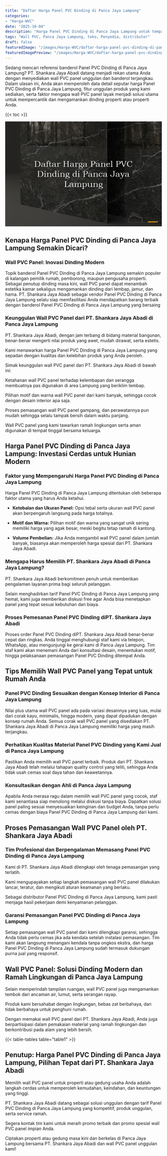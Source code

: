```yaml
---
title: "Daftar Harga Panel PVC Dinding di Panca Jaya Lampung"
categories:
- "Harga-WVC"
date: "2025-10-04"
description: "Harga Panel PVC Dinding di Panca Jaya Lampung untuk tempat tinggal, office, dan toko. Produk terbaik, pilihan motif, warna menarik, dengan layanan penempatan dikerjakan oleh teknisi ahli serta jaminan resmi!|Layanan distribusi Panel PVC Dinding di Panca Jaya Lampung untuk kebutuhan rumah, office, maupun gerai, dengan produk unggulan dan pemasangan oleh teknisi profesional serta kepastian resmi.|Solusi Panel PVC Dinding di Panca Jaya Lampung yang andal bagi tempat tinggal, office, dan ritel, bersama material unggulan dan penempatan dikerjakan oleh teknisi ahli dan kepastian resmi.|Penjualan Panel PVC Dinding di Panca Jaya Lampung bagi hunian, office, serta toko, beserta produk berkualitas dan pemasangan oleh tim profesional, disertai beserta garansi resmi.}"
tags: "Wall PVC, Panca Jaya Lampung, toko, Penyedia, distributor"
draft: false
featuredImage: "/images/Harga-WVC/daftar-harga-panel-pvc-dinding-di-panca-jaya-lampung.png"
featuredImagePreview: "/images/Harga-WVC/daftar-harga-panel-pvc-dinding-di-panca-jaya-lampung.png"
---
```


Sedang mencari referensi banderol Panel PVC Dinding di Panca Jaya Lampung? PT. Shankara Jaya Abadi datang menjadi rekan utama Anda dengan menyediakan wall PVC panel unggulan dan banderol terjangkau. Dalam ulasan ini, Anda akan memperoleh data detail seputar harga Panel PVC Dinding di Panca Jaya Lampung, fitur unggulan produk yang kami sediakan, serta faktor mengapa wall PVC panel layak menjadi solusi utama untuk mempercantik dan mengamankan dinding properti atau properti Anda.

{{< toc >}}

![Daftar Harga Panel PVC Dinding di Panca Jaya Lampung](/images/Harga-WVC/Daftar-Harga-Panel-PVC-Dinding-di-Panca-Jaya-Lampung.png)

## Kenapa Harga Panel PVC Dinding di Panca Jaya Lampung Semakin Dicari?

### Wall PVC Panel: Inovasi Dinding Modern

Topik banderol Panel PVC Dinding di Panca Jaya Lampung semakin populer di kalangan pemilik rumah, pemborong, maupun pengusaha properti. Sebagai penutup dinding masa kini, wall PVC panel dapat menambah estetika kamar sekaligus mengamankan dinding dari lembap, jamur, dan hama. PT. Shankara Jaya Abadi sebagai vendor Panel PVC Dinding di Panca Jaya Lampung selalu siap memfasilitasi Anda mendapatkan barang terbaik dengan banderol Panel PVC Dinding di Panca Jaya Lampung yang bersaing

### Keunggulan Wall PVC Panel dari PT. Shankara Jaya Abadi di Panca Jaya Lampung

PT. Shankara Jaya Abadi, dengan jam terbang di bidang material bangunan, benar-benar mengerti nilai produk yang awet, mudah dirawat, serta estetis.

Kami menawarkan harga Panel PVC Dinding di Panca Jaya Lampung yang sepadan dengan kualitas dan kelebihan produk yang Anda peroleh.

Simak keunggulan wall PVC panel dari PT. Shankara Jaya Abadi di bawah ini:

Ketahanan wall PVC panel terhadap kelembapan dan serangga membuatnya pas digunakan di area Lampung yang beriklim lembap.

Pilihan motif dan warna wall PVC panel dari kami banyak, sehingga cocok dengan desain interior apa saja.

Proses pemasangan wall PVC panel gampang, dan perawatannya pun mudah sehingga selalu tampak bersih dalam waktu panjang.

Wall PVC panel yang kami tawarkan ramah lingkungan serta aman digunakan di tempat tinggal bersama keluarga.

## Harga Panel PVC Dinding di Panca Jaya Lampung: Investasi Cerdas untuk Hunian Modern

### Faktor yang Mempengaruhi Harga Panel PVC Dinding di Panca Jaya Lampung

Harga Panel PVC Dinding di Panca Jaya Lampung ditentukan oleh beberapa faktor utama yang harus Anda ketahui.

- **Ketebalan dan Ukuran Panel:** Opsi tebal serta ukuran wall PVC panel akan berpengaruh langsung pada harga totalnya.

- **Motif dan Warna:** Pilihan motif dan warna yang sangat unik sering memiliki harga yang agak besar, meski begitu tetap ramah di kantong.

- **Volume Pembelian:** Jika Anda mengambil wall PVC panel dalam jumlah banyak, biasanya akan memperoleh harga spesial dari PT. Shankara Jaya Abadi.

### Mengapa Harus Memilih PT. Shankara Jaya Abadi di Panca Jaya Lampung?

PT. Shankara Jaya Abadi berkomitmen penuh untuk memberikan pengalaman layanan prima bagi seluruh pelanggan.

Selain menghadirkan tarif Panel PVC Dinding di Panca Jaya Lampung yang hemat, kami juga memberikan diskusi free agar Anda bisa menetapkan panel yang tepat sesuai kebutuhan dan biaya.

### Proses Pemesanan Panel PVC Dinding diPT. Shankara Jaya Abadi

Proses order Panel PVC Dinding diPT. Shankara Jaya Abadi benar-benar cepat dan ringkas. Anda tinggal menghubungi staf kami via telepon, WhatsApp, atau mengunjungi ke gerai kami di Panca Jaya Lampung. Tim staf kami akan menemani Anda dari konsultasi desain, menentukan motif, hingga pelaksanaan pemasangan Panel PVC Dinding ditempat Anda.

## Tips Memilih Wall PVC Panel yang Tepat untuk Rumah Anda

### Panel PVC Dinding Sesuaikan dengan Konsep Interior di Panca Jaya Lampung

Nilai plus utama wall PVC panel ada pada variasi desainnya yang luas, mulai dari corak kayu, minimalis, hingga modern, yang dapat dipadukan dengan konsep rumah Anda. Semua corak wall PVC panel yang disediakan PT. Shankara Jaya Abadi di Panca Jaya Lampung memiliki harga yang masih terjangkau.

### Perhatikan Kualitas Material Panel PVC Dinding yang Kami Jual di Panca Jaya Lampung

Pastikan Anda memilih wall PVC panel terbaik. Produk dari PT. Shankara Jaya Abadi telah melalui tahapan quality control yang teliti, sehingga Anda tidak usah cemas soal daya tahan dan keawetannya.

### Konsultasikan dengan Ahli di Panca Jaya Lampung

Apabila Anda merasa ragu dalam memilih wall PVC panel yang cocok, staf kami senantiasa siap menolong melalui diskusi tanpa biaya. Dapatkan solusi panel paling sesuai menyesuaikan keinginan dan budget Anda, tanpa perlu cemas dengan biaya Panel PVC Dinding di Panca Jaya Lampung dari kami.

## Proses Pemasangan Wall PVC Panel oleh PT. Shankara Jaya Abadi

### Tim Profesional dan Berpengalaman Memasang Panel PVC Dinding di Panca Jaya Lampung

Kami di PT. Shankara Jaya Abadi dilengkapi oleh tenaga pemasangan yang terlatih.

Kami mengupayakan setiap langkah pemasangan wall PVC panel dilakukan lancar, teratur, dan mengikuti aturan keamanan yang berlaku.

Sebagai distributor Panel PVC Dinding di Panca Jaya Lampung, kami pasti menjaga hasil pekerjaan demi kenyamanan pelanggan.

### Garansi Pemasangan Panel PVC Dinding di Panca Jaya Lampung

Setiap pemasangan wall PVC panel dari kami dilengkapi garansi, sehingga Anda tidak perlu cemas jika ada kendala setelah instalasi pemasangan. Tim kami akan langsung menangani kendala tanpa ongkos ekstra, dan harga Panel PVC Dinding di Panca Jaya Lampung sudah termasuk dukungan purna jual yang responsif.

## Wall PVC Panel: Solusi Dinding Modern dan Ramah Lingkungan di Panca Jaya Lampung

Selain memperindah tampilan ruangan, wall PVC panel juga mengamankan tembok dari ancaman air, lumut, serta serangan rayap.

Produk kami bersahabat dengan lingkungan, bebas zat berbahaya, dan tidak berbahaya untuk penghuni rumah.

Dengan memakai wall PVC panel dari PT. Shankara Jaya Abadi, Anda juga berpartisipasi dalam pemakaian material yang ramah lingkungan dan berkontribusi pada alam yang lebih bersih.

{{< table-tables table="table1" >}}

## Penutup: Harga Panel PVC Dinding di Panca Jaya Lampung, Pilihan Tepat dari PT. Shankara Jaya Abadi

Memilih wall PVC panel untuk properti atau gedung usaha Anda adalah langkah cerdas untuk memperoleh kemudahan, keindahan, dan keuntungan yang tinggi.

PT. Shankara Jaya Abadi datang sebagai solusi unggulan dengan tarif Panel PVC Dinding di Panca Jaya Lampung yang kompetitif, produk unggulan, serta service ramah.

Segera kontak tim kami untuk meraih promo terbaik dan promo spesial wall PVC panel impian Anda.

Ciptakan properti atau gedung masa kini dan berkelas di Panca Jaya Lampung bersama PT. Shankara Jaya Abadi dan wall PVC panel unggulan kami!
